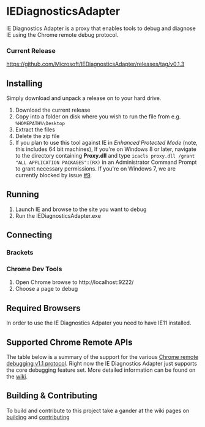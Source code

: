 # IEDiagnosticsAdapter
IE Diagnostics Adapter is a proxy that enables tools to debug and diagnose IE using the Chrome remote debug protocol.

### Current Release

https://github.com/Microsoft/IEDiagnosticsAdapter/releases/tag/v0.1.3

## Installing
Simply download and unpack a release on to your hard drive.

1. Download the current release
2. Copy into a folder on disk where you wish to run the file from e.g. `%HOMEPATH%\Desktop`
3. Extract the files
4. Delete the zip file
5. If you plan to use this tool against IE in *Enhanced Protected Mode* (note, this includes 64 bit machines), 
    If you're on Windows 8 or later, navigate to the directory containing **Proxy.dll** and type `icacls proxy.dll /grant "ALL APPLICATION PACKAGES":(RX)` in an Administrator Command Prompt to grant necessary permissions. 
    If you're on Windows 7, we are currently blocked by issue [#9](https://github.com/Microsoft/IEDiagnosticsAdapter/issues/9).

## Running

1. Launch IE and browse to the site you want to debug 
2. Run the IEDiagnosticsAdapter.exe

## Connecting

### Brackets
<Coming soon...>

### Chrome Dev Tools

1. Open Chrome browse to http://localhost:9222/
2. Choose a page to debug

## Required Browsers
In order to use the IE Diagnostics Adpater you need to have IE11 installed.

## Supported Chrome Remote APIs
The table below is a summary of the support for the various [Chrome remote debugging v1.1 protocol](https://developer.chrome.com/devtools/docs/debugger-protocol). Right now the IE Diagnostics Adapter just supports the core debugging feature set. More detailed information can be found on the [wiki](https://github.com/Microsoft/IEDiagnosticsAdapter/wiki/Supported-API-Set).  

## Building & Contributing
To build and contribute to this project take a gander at the wiki pages on [building](https://github.com/Microsoft/IEDiagnosticsAdapter/wiki/Building) and [contributing](https://github.com/Microsoft/IEDiagnosticsAdapter/wiki/Contributing) 
